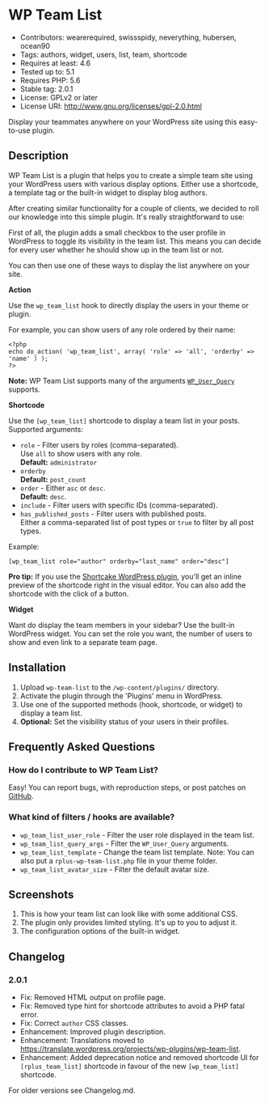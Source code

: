 # WP Team List #
* Contributors: wearerequired, swissspidy, neverything, hubersen, ocean90
* Tags: authors, widget, users, list, team, shortcode
* Requires at least: 4.6
* Tested up to: 5.1
* Requires PHP: 5.6
* Stable tag: 2.0.1
* License: GPLv2 or later
* License URI: http://www.gnu.org/licenses/gpl-2.0.html

Display your teammates anywhere on your WordPress site using this easy-to-use plugin.

## Description ##

WP Team List is a plugin that helps you to create a simple team site using your WordPress users with various display options. Either use a shortcode, a template tag or the built-in widget to display blog authors.

After creating similar functionality for a couple of clients, we decided to roll our knowledge into this simple plugin. It's really straightforward to use:

First of all, the plugin adds a small checkbox to the user profile in WordPress to toggle its visibility in the team list. This means you can decide for every user whether he should show up in the team list or not.

You can then use one of these ways to display the list anywhere on your site.

**Action**

Use the `wp_team_list` hook to directly display the users in your theme or plugin.

For example, you can show users of any role ordered by their name:


	<?php
	echo do_action( 'wp_team_list', array( 'role' => 'all', 'orderby' => 'name' ) );
	?>


**Note:** WP Team List supports many of the arguments [`WP_User_Query`](https://codex.wordpress.org/Class_Reference/WP_User_Query "WordPress Codex Codex WP_User_Query") supports.  

**Shortcode**

Use the `[wp_team_list]` shortcode to display a team list in your posts. Supported arguments:

* `role` - Filter users by roles (comma-separated).  
 Use `all` to show users with any role.  
 **Default:** `administrator`
* `orderby`  
 **Default:** `post_count`
* `order` - Either `asc` or `desc`.  
 **Default:** `desc`.
* `include` - Filter users with specific IDs (comma-separated).
* `has_published_posts` - Filter users with published posts.  
 Either a comma-separated list of post types or `true` to filter by all post types.

Example:

`[wp_team_list role="author" orderby="last_name" order="desc"]`

**Pro tip:** If you use the [Shortcake WordPress plugin](https://github.com/fusioneng/Shortcake "GitHub - Shortcake"), you'll get an inline preview of the shortcode right in the visual editor. You can also add the shortcode with the click of a button.

**Widget**

Want do display the team members in your sidebar? Use the built-in WordPress widget. You can set the role you want, the number of users to show and even link to a separate team page.

## Installation ##

1. Upload `wp-team-list` to the `/wp-content/plugins/` directory.
2. Activate the plugin through the 'Plugins' menu in WordPress.
3. Use one of the supported methods (hook, shortcode, or widget) to display a team list.
4. **Optional:** Set the visibility status of your users in their profiles.

## Frequently Asked Questions ##

### How do I contribute to WP Team List? ###

Easy! You can report bugs, with reproduction steps, or post patches on [GitHub](https://github.com/wearerequired/rplus-wp-team-list).

### What kind of filters / hooks are available? ###
* `wp_team_list_user_role` - Filter the user role displayed in the team list.
* `wp_team_list_query_args` - Filter the `WP_User_Query` arguments.
* `wp_team_list_template` - Change the team list template.
 Note: You can also put a `rplus-wp-team-list.php` file in your theme folder.
* `wp_team_list_avatar_size` - Filter the default avatar size.

## Screenshots ##

1. This is how your team list can look like with some additional CSS.
2. The plugin only provides limited styling. It's up to you to adjust it.
3. The configuration options of the built-in widget.

## Changelog ##

### 2.0.1 ###
* Fix: Removed HTML output on profile page.
* Fix: Removed type hint for shortcode attributes to avoid a PHP fatal error.
* Fix: Correct `author` CSS classes.
* Enhancement: Improved plugin description.
* Enhancement: Translations moved to https://translate.wordpress.org/projects/wp-plugins/wp-team-list.
* Enhancement: Added deprecation notice and removed shortcode UI for `[rplus_team_list]` shortcode in favour of the new `[wp_team_list]` shortcode.

For older versions see Changelog.md.
